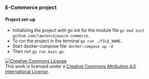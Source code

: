 ### E-Commerce project

#### Project set-up
- Initializing the project with go init for the module file `go mod init github.com/lawrencejews/e-commerce`.
- To run the project in the terminal `go run ./FILE_NAME`.
- Start docker-compose file: `docker-compose up -d`
- Then run  `go run main.go`.

<a rel="license" href="http://creativecommons.org/licenses/by/4.0/"><img alt="Creative Commons License" style="border-width:0" src="https://i.creativecommons.org/l/by/4.0/88x31.png" /></a><br />This work is licensed under a <a rel="license" href="http://creativecommons.org/licenses/by/4.0/">Creative Commons Attribution 4.0 International License</a>.